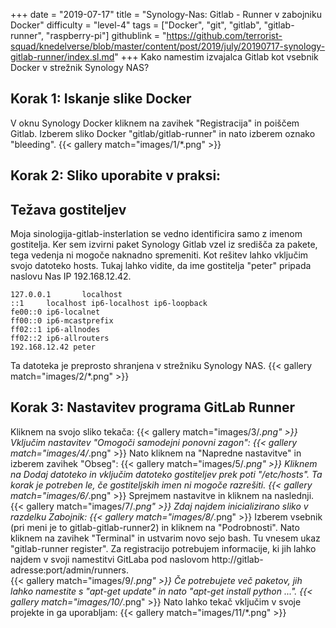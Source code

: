 +++
date = "2019-07-17"
title = "Synology-Nas: Gitlab - Runner v zabojniku Docker"
difficulty = "level-4"
tags = ["Docker", "git", "gitlab", "gitlab-runner", "raspberry-pi"]
githublink = "https://github.com/terrorist-squad/knedelverse/blob/master/content/post/2019/july/20190717-synology-gitlab-runner/index.sl.md"
+++
Kako namestim izvajalca Gitlab kot vsebnik Docker v strežnik Synology NAS?
## Korak 1: Iskanje slike Docker
V oknu Synology Docker kliknem na zavihek "Registracija" in poiščem Gitlab. Izberem sliko Docker "gitlab/gitlab-runner" in nato izberem oznako "bleeding".
{{< gallery match="images/1/*.png" >}}

## Korak 2: Sliko uporabite v praksi:

##  Težava gostiteljev
Moja sinologija-gitlab-insterlation se vedno identificira samo z imenom gostitelja. Ker sem izvirni paket Synology Gitlab vzel iz središča za pakete, tega vedenja ni mogoče naknadno spremeniti.  Kot rešitev lahko vključim svojo datoteko hosts. Tukaj lahko vidite, da ime gostitelja "peter" pripada naslovu Nas IP 192.168.12.42.
```
127.0.0.1       localhost                                                       
::1     localhost ip6-localhost ip6-loopback                                    
fe00::0 ip6-localnet                                                            
ff00::0 ip6-mcastprefix                                                         
ff02::1 ip6-allnodes                                                            
ff02::2 ip6-allrouters               
192.168.12.42 peter

```
Ta datoteka je preprosto shranjena v strežniku Synology NAS.
{{< gallery match="images/2/*.png" >}}

## Korak 3: Nastavitev programa GitLab Runner
Kliknem na svojo sliko tekača:
{{< gallery match="images/3/*.png" >}}
Vključim nastavitev "Omogoči samodejni ponovni zagon":
{{< gallery match="images/4/*.png" >}}
Nato kliknem na "Napredne nastavitve" in izberem zavihek "Obseg":
{{< gallery match="images/5/*.png" >}}
Kliknem na Dodaj datoteko in vključim datoteko gostiteljev prek poti "/etc/hosts". Ta korak je potreben le, če gostiteljskih imen ni mogoče razrešiti.
{{< gallery match="images/6/*.png" >}}
Sprejmem nastavitve in kliknem na naslednji.
{{< gallery match="images/7/*.png" >}}
Zdaj najdem inicializirano sliko v razdelku Zabojnik:
{{< gallery match="images/8/*.png" >}}
Izberem vsebnik (pri meni je to gitlab-gitlab-runner2) in kliknem na "Podrobnosti". Nato kliknem na zavihek "Terminal" in ustvarim novo sejo bash. Tu vnesem ukaz "gitlab-runner register". Za registracijo potrebujem informacije, ki jih lahko najdem v svoji namestitvi GitLaba pod naslovom http://gitlab-adresse:port/admin/runners.   
{{< gallery match="images/9/*.png" >}}
Če potrebujete več paketov, jih lahko namestite s "apt-get update" in nato "apt-get install python ...".
{{< gallery match="images/10/*.png" >}}
Nato lahko tekač vključim v svoje projekte in ga uporabljam:
{{< gallery match="images/11/*.png" >}}